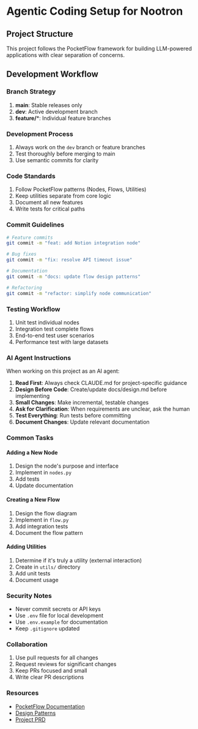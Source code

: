 # Agentic Coding Setup for Nootron

## Project Structure

This project follows the PocketFlow framework for building LLM-powered applications with clear separation of concerns.

## Development Workflow

### Branch Strategy

1. **main**: Stable releases only
2. **dev**: Active development branch
3. **feature/***: Individual feature branches

### Development Process

1. Always work on the `dev` branch or feature branches
2. Test thoroughly before merging to main
3. Use semantic commits for clarity

### Code Standards

1. Follow PocketFlow patterns (Nodes, Flows, Utilities)
2. Keep utilities separate from core logic
3. Document all new features
4. Write tests for critical paths

### Commit Guidelines

```bash
# Feature commits
git commit -m "feat: add Notion integration node"

# Bug fixes
git commit -m "fix: resolve API timeout issue"

# Documentation
git commit -m "docs: update flow design patterns"

# Refactoring
git commit -m "refactor: simplify node communication"
```

### Testing Workflow

1. Unit test individual nodes
2. Integration test complete flows
3. End-to-end test user scenarios
4. Performance test with large datasets

### AI Agent Instructions

When working on this project as an AI agent:

1. **Read First**: Always check CLAUDE.md for project-specific guidance
2. **Design Before Code**: Create/update docs/design.md before implementing
3. **Small Changes**: Make incremental, testable changes
4. **Ask for Clarification**: When requirements are unclear, ask the human
5. **Test Everything**: Run tests before committing
6. **Document Changes**: Update relevant documentation

### Common Tasks

#### Adding a New Node
1. Design the node's purpose and interface
2. Implement in `nodes.py`
3. Add tests
4. Update documentation

#### Creating a New Flow
1. Design the flow diagram
2. Implement in `flow.py`
3. Add integration tests
4. Document the flow pattern

#### Adding Utilities
1. Determine if it's truly a utility (external interaction)
2. Create in `utils/` directory
3. Add unit tests
4. Document usage

### Security Notes

- Never commit secrets or API keys
- Use `.env` file for local development
- Use `.env.example` for documentation
- Keep `.gitignore` updated

### Collaboration

1. Use pull requests for all changes
2. Request reviews for significant changes
3. Keep PRs focused and small
4. Write clear PR descriptions

### Resources

- [PocketFlow Documentation](../CLAUDE.md)
- [Design Patterns](../docs/design.md)
- [Project PRD](./nootron-system.PRD)
